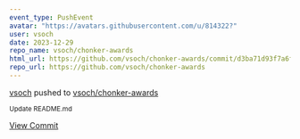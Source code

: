 ```yaml
---
event_type: PushEvent
avatar: "https://avatars.githubusercontent.com/u/814322?"
user: vsoch
date: 2023-12-29
repo_name: vsoch/chonker-awards
html_url: https://github.com/vsoch/chonker-awards/commit/d3ba71d93f7a6fe5d161d7290df74d8cd70d8336
repo_url: https://github.com/vsoch/chonker-awards
---
```


<a href='https://github.com/vsoch' target='_blank'>vsoch</a> pushed to <a href='https://github.com/vsoch/chonker-awards' target='_blank'>vsoch/chonker-awards</a>

<small>Update README.md</small>

<a href='https://github.com/vsoch/chonker-awards/commit/d3ba71d93f7a6fe5d161d7290df74d8cd70d8336' target='_blank'>View Commit</a>